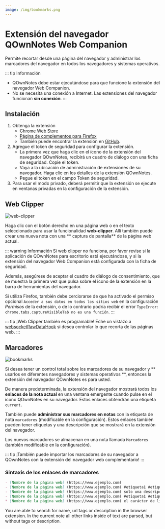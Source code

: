 ```yaml
---
image: /img/bookmarks.png
---
```


# Extensión del navegador QOwnNotes Web Companion

Permite recortar desde una página del navegador y administrar los marcadores del navegador en todos los navegadores y sistemas operativos.

::: tip
Información
- QOwnNotes debe estar ejecutándose para que funcione la extensión del navegador Web Companion.
- No se necesita una conexión a Internet. Las extensiones del navegador funcionan **sin conexión**.
:::

## Instalación

1. Obtenga la extensión
    - [Chrome Web Store](https://chrome.google.com/webstore/detail/qownnotes-web-companion/pkgkfnampapjbopomdpnkckbjdnpkbkp)
    - [Página de complementos para Firefox](https://addons.mozilla.org/firefox/addon/qownnotes-web-companion)
    - También puede encontrar la extensión en [GitHub](https://github.com/qownnotes/web-companion/).
2. Agregue el token de seguridad para configurar la extensión.
    - La primera vez que haga clic en el ícono de la extensión del navegador QOwnNotes, recibirá un cuadro de diálogo con una ficha de seguridad. Copie el token.
    - Vaya a la ubicación de administración de extensiones de su navegador. Haga clic en los detalles de la extensión QOwnNotes.
    - Pegue el token en el campo Token de seguridad.
3. Para usar el modo privado, deberá permitir que la extensión se ejecute en ventanas privadas en la configuración de la extensión.

## Web Clipper

![web-clipper](/img/web-clipper.png)

Haga clic con el botón derecho en una página web o en el texto seleccionado para usar la funcionalidad **web-clipper**. Allí también puede crear una nueva nota con una ** captura de pantalla** de la página web actual.

::: warning
Información Si web clipper no funciona, por favor revise si la aplicación de QOwnNotes para escritorio está ejecutándose, y si la extensión del navegador Web Companion está configurada con la ficha de seguridad.

Además, asegúrese de aceptar el cuadro de diálogo de consentimiento, que se muestra la primera vez que pulsa sobre el icono de la extensión en la barra de herramientas del navegador.

Si utiliza Firefox, también debe cerciorarse de que ha activado el permiso opcional `Acceder a sus datos en todos los sitios web` en la configuración *Permisos* de la extensión, o de lo contrario podría recibir el error `TypeError: chrome.tabs.captureVisibleTab no es una función`.
:::

::: tip
¡Web Clipper también es programable! Eche un vistazo a [websocketRawDataHook](../scripting/hooks.md#websocketrawdatahook) si desea controlar lo que recorta de las páginas web.
:::

## Marcadores

![bookmarks](/img/bookmarks.png)

Si desea tener un control total sobre los marcadores de su navegador y ** usarlos en diferentes navegadores y sistemas operativos **, entonces la extensión del navegador QOwnNotes es para usted.

De manera predeterminada, la extensión del navegador mostrará todos los **enlaces de la nota actual** en una ventana emergente cuando pulse en el icono QOwnNotes en su navegador. Estos enlaces obtendrán una etiqueta `current`.

También puede **administrar sus marcadores en notas** con la etiqueta de nota `marcadores` (modificable en la configuración). Estos enlaces también pueden tener etiquetas y una descripción que se mostrará en la extensión del navegador.

Los nuevos marcadores se almacenan en una nota llamada `Marcadores` (también modificable en la configuración).

::: tip
¡También puede importar los marcadores de su navegador a QOwnNotes con la extensión del navegador web complementario!
:::

### Sintaxis de los enlaces de marcadores

```markdown
- [Nombre de la página web] (https://www.ejemplo.com)
- [Nombre de la página web] (https://www.ejemplo.com) #etiqueta1 #etiqueta2
- [Nombre de la página web] (https://www.ejemplo.com) solo una descripción
- [Nombre de la página web] (https://www.ejemplo.com) #etiqueta1 #etiqueta2 alguna descripción y etiquetas
* [Nombre de la página web] (https://www.ejemplo.com) el carácter de lista alternativo también funciona
```

You are able to search for name, url tags or description in the browser extension. In the current note all other links inside of text are parsed, but without tags or description.
